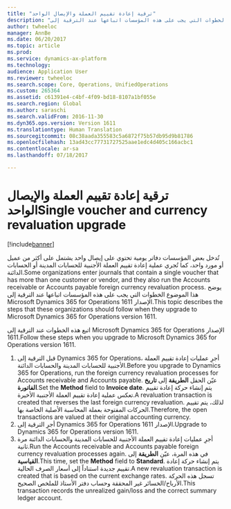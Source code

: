 ```yaml
---
title: "ترقية إعادة تقييم العملة والإيصال الواحد"
description: "تُدخل بعض المؤسسات دفاتر يومية تحتوي على إيصال واحد يشتمل على أكثر من عميل أو مورد واحد، كما تُجري عملية إعادة تقييم العملة الأجنبية للحسابات المدينة أو الحسابات الدائنة. يوضح هذا الموضوع الخطوات التي يجب على هذه المؤسسات اتباعها عند الترقية إلى Microsoft Dynamics 365 for Operations الإصدار 1611."
author: twheeloc
manager: AnnBe
ms.date: 06/20/2017
ms.topic: article
ms.prod: 
ms.service: dynamics-ax-platform
ms.technology: 
audience: Application User
ms.reviewer: twheeloc
ms.search.scope: Core, Operations, UnifiedOperations
ms.custom: 265364
ms.assetid: c61391e4-c4bf-4f09-bd18-8107a1bf055e
ms.search.region: Global
ms.author: saraschi
ms.search.validFrom: 2016-11-30
ms.dyn365.ops.version: Version 1611
ms.translationtype: Human Translation
ms.sourcegitcommit: 08c38aada355583c5a6872f75b57db95d9b81786
ms.openlocfilehash: 13ad43cc77731727525aae1edc4d405c166acbc1
ms.contentlocale: ar-sa
ms.lasthandoff: 07/18/2017

---
```


# <a name="single-voucher-and-currency-revaluation-upgrade"></a><span data-ttu-id="88fed-104">ترقية إعادة تقييم العملة والإيصال الواحد</span><span class="sxs-lookup"><span data-stu-id="88fed-104">Single voucher and currency revaluation upgrade</span></span>

[!include[banner](../includes/banner.md)]


<span data-ttu-id="88fed-105">تُدخل بعض المؤسسات دفاتر يومية تحتوي على إيصال واحد يشتمل على أكثر من عميل أو مورد واحد، كما تُجري عملية إعادة تقييم العملة الأجنبية للحسابات المدينة أو الحسابات الدائنة.</span><span class="sxs-lookup"><span data-stu-id="88fed-105">Some organizations enter journals that contain a single voucher that has more than one customer or vendor, and they also run the Accounts receivable or Accounts payable foreign currency revaluation process.</span></span> <span data-ttu-id="88fed-106">يوضح هذا الموضوع الخطوات التي يجب على هذه المؤسسات اتباعها عند الترقية إلى Microsoft Dynamics 365 for Operations الإصدار 1611.</span><span class="sxs-lookup"><span data-stu-id="88fed-106">This topic describes the steps that these organizations should follow when they upgrade to Microsoft Dynamics 365 for Operations version 1611.</span></span>

<span data-ttu-id="88fed-107">اتبع هذه الخطوات عند الترقية إلى Microsoft Dynamics 365 for Operations الإصدار 1611.</span><span class="sxs-lookup"><span data-stu-id="88fed-107">Follow these steps when you upgrade to Microsoft Dynamics 365 for Operations version 1611.</span></span>

1.  <span data-ttu-id="88fed-108">قبل الترقية إلى Dynamics 365 for Operations، أجرِ عمليات إعادة تقييم العملة الأجنبية للحسابات المدينة والحسابات الدائنة.</span><span class="sxs-lookup"><span data-stu-id="88fed-108">Before you upgrade to Dynamics 365 for Operations, run the foreign currency revaluation processes for Accounts receivable and Accounts payable.</span></span> <span data-ttu-id="88fed-109">عيّن الحقل **الطريقة** إلى **تاريخ الفاتورة**.</span><span class="sxs-lookup"><span data-stu-id="88fed-109">Set the **Method** field to **Invoice date**.</span></span> <span data-ttu-id="88fed-110">يتم إنشاء حركة إعادة تقييم تعكس عملية إعادة تقييم العملة الأجنبية الأخيرة.</span><span class="sxs-lookup"><span data-stu-id="88fed-110">A revaluation transaction is created that reverses the last foreign currency revaluation.</span></span> <span data-ttu-id="88fed-111">لذلك، يتم تقييم الحركات المفتوحة بعملة المحاسبة الأصلية الخاصة بها.</span><span class="sxs-lookup"><span data-stu-id="88fed-111">Therefore, the open transactions are valued at their original accounting currency.</span></span>
2.  <span data-ttu-id="88fed-112">أجرِ الترقية إلى Dynamics 365 for Operations الإصدار 1611.</span><span class="sxs-lookup"><span data-stu-id="88fed-112">Upgrade to Dynamics 365 for Operations version 1611.</span></span>
3.  <span data-ttu-id="88fed-113">أجرِ عمليات إعادة تقييم العملة الأجنبية للحسابات المدينة والحسابات الدائنة مرة ثانية.</span><span class="sxs-lookup"><span data-stu-id="88fed-113">Run the Accounts receivable and Accounts payable foreign currency revaluation processes again.</span></span> <span data-ttu-id="88fed-114">في هذه المرة، عيّن **الطريقة** إلى **القياسية**.</span><span class="sxs-lookup"><span data-stu-id="88fed-114">This time, set the **Method** field to **Standard**.</span></span> <span data-ttu-id="88fed-115">يتم إنشاء حركة إعادة تقييم جديدة استناداً إلى أسعار الصرف الحالية.</span><span class="sxs-lookup"><span data-stu-id="88fed-115">A new revaluation transaction is created that is based on the current exchange rates.</span></span> <span data-ttu-id="88fed-116">تسجل هذه الحركة الأرباح/الخسائر غير المحققة وحساب دفتر الأستاذ للملخص الصحيح.</span><span class="sxs-lookup"><span data-stu-id="88fed-116">This transaction records the unrealized gain/loss and the correct summary ledger account.</span></span>





